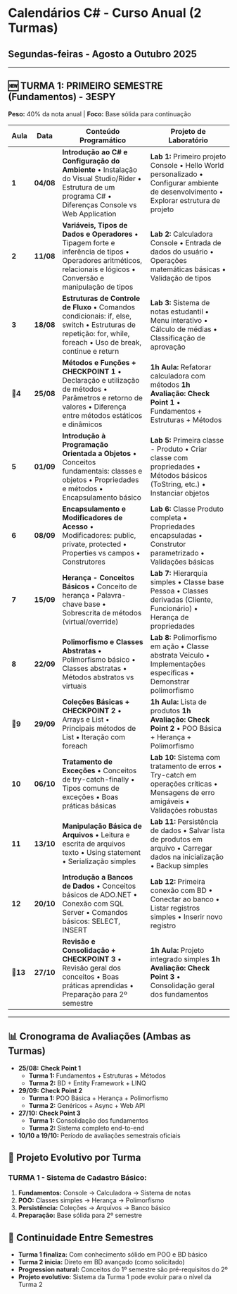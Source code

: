 # Calendários C# - Curso Anual (2 Turmas)
## Segundas-feiras - Agosto a Outubro 2025

---

## 🆕 TURMA 1: PRIMEIRO SEMESTRE (Fundamentos) - 3ESPY 
**Peso:** 40% da nota anual | **Foco:** Base sólida para continuação

| Aula | Data | Conteúdo Programático | Projeto de Laboratório |
|------|------|----------------------|------------------------|
| **1** | **04/08** | **Introdução ao C# e Configuração do Ambiente**  • Instalação do Visual Studio/Rider  • Estrutura de um programa C#  • Diferenças Console vs Web Application | **Lab 1:** Primeiro projeto Console  • Hello World personalizado  • Configurar ambiente de desenvolvimento  • Explorar estrutura de projeto |
| **2** | **11/08** | **Variáveis, Tipos de Dados e Operadores**  • Tipagem forte e inferência de tipos  • Operadores aritméticos, relacionais e lógicos  • Conversão e manipulação de tipos | **Lab 2:** Calculadora Console  • Entrada de dados do usuário  • Operações matemáticas básicas  • Validação de tipos |
| **3** | **18/08** | **Estruturas de Controle de Fluxo**  • Comandos condicionais: if, else, switch  • Estruturas de repetição: for, while, foreach  • Uso de break, continue e return | **Lab 3:** Sistema de notas estudantil  • Menu interativo  • Cálculo de médias  • Classificação de aprovação |
| **🎯4** | **25/08** | **Métodos e Funções + CHECKPOINT 1**  • Declaração e utilização de métodos  • Parâmetros e retorno de valores  • Diferença entre métodos estáticos e dinâmicos | **1h Aula:** Refatorar calculadora com métodos  **1h Avaliação:** **Check Point 1**  • Fundamentos + Estruturas + Métodos |
| **5** | **01/09** | **Introdução à Programação Orientada a Objetos**  • Conceitos fundamentais: classes e objetos  • Propriedades e métodos  • Encapsulamento básico | **Lab 5:** Primeira classe - Produto  • Criar classe com propriedades  • Métodos básicos (ToString, etc.)  • Instanciar objetos |
| **6** | **08/09** | **Encapsulamento e Modificadores de Acesso**  • Modificadores: public, private, protected  • Properties vs campos  • Construtores | **Lab 6:** Classe Produto completa  • Propriedades encapsuladas  • Construtor parametrizado  • Validações básicas |
| **7** | **15/09** | **Herança - Conceitos Básicos**  • Conceito de herança  • Palavra-chave base  • Sobrescrita de métodos (virtual/override) | **Lab 7:** Hierarquia simples  • Classe base Pessoa  • Classes derivadas (Cliente, Funcionário)  • Herança de propriedades |
| **8** | **22/09** | **Polimorfismo e Classes Abstratas**  • Polimorfismo básico  • Classes abstratas  • Métodos abstratos vs virtuais | **Lab 8:** Polimorfismo em ação  • Classe abstrata Veiculo  • Implementações específicas  • Demonstrar polimorfismo |
| **🎯9** | **29/09** | **Coleções Básicas + CHECKPOINT 2**  • Arrays e List<T>  • Principais métodos de List  • Iteração com foreach | **1h Aula:** Lista de produtos  **1h Avaliação:** **Check Point 2**  • POO Básica + Herança + Polimorfismo |
| **10** | **06/10** | **Tratamento de Exceções**  • Conceitos de try-catch-finally  • Tipos comuns de exceções  • Boas práticas básicas | **Lab 10:** Sistema com tratamento de erros  • Try-catch em operações críticas  • Mensagens de erro amigáveis  • Validações robustas |
| **11** | **13/10** | **Manipulação Básica de Arquivos**  • Leitura e escrita de arquivos texto  • Using statement  • Serialização simples | **Lab 11:** Persistência de dados  • Salvar lista de produtos em arquivo  • Carregar dados na inicialização  • Backup simples |
| **12** | **20/10** | **Introdução a Bancos de Dados**  • Conceitos básicos de ADO.NET  • Conexão com SQL Server  • Comandos básicos: SELECT, INSERT | **Lab 12:** Primeira conexão com BD  • Conectar ao banco  • Listar registros simples  • Inserir novo registro |
| **🎯13** | **27/10** | **Revisão e Consolidação + CHECKPOINT 3**  • Revisão geral dos conceitos  • Boas práticas aprendidas  • Preparação para 2º semestre | **1h Aula:** Projeto integrado simples  **1h Avaliação:** **Check Point 3**  • Consolidação geral dos fundamentos |


---

## 📊 Cronograma de Avaliações (Ambas as Turmas)
- **25/08:** **Check Point 1** 
  - **Turma 1:** Fundamentos + Estruturas + Métodos
  - **Turma 2:** BD + Entity Framework + LINQ
- **29/09:** **Check Point 2**
  - **Turma 1:** POO Básica + Herança + Polimorfismo
  - **Turma 2:** Genéricos + Async + Web API
- **27/10:** **Check Point 3**
  - **Turma 1:** Consolidação dos fundamentos
  - **Turma 2:** Sistema completo end-to-end
- **10/10 a 19/10:** Período de avaliações semestrais oficiais

## 🎯 Projeto Evolutivo por Turma

### TURMA 1 - Sistema de Cadastro Básico:
1. **Fundamentos:** Console → Calculadora → Sistema de notas
2. **POO:** Classes simples → Herança → Polimorfismo
3. **Persistência:** Coleções → Arquivos → Banco básico
4. **Preparação:** Base sólida para 2º semestre


## 🔄 Continuidade Entre Semestres
- **Turma 1 finaliza:** Com conhecimento sólido em POO e BD básico
- **Turma 2 inicia:** Direto em BD avançado (como solicitado)
- **Progression natural:** Conceitos do 1º semestre são pré-requisitos do 2º
- **Projeto evolutivo:** Sistema da Turma 1 pode evoluir para o nível da Turma 2